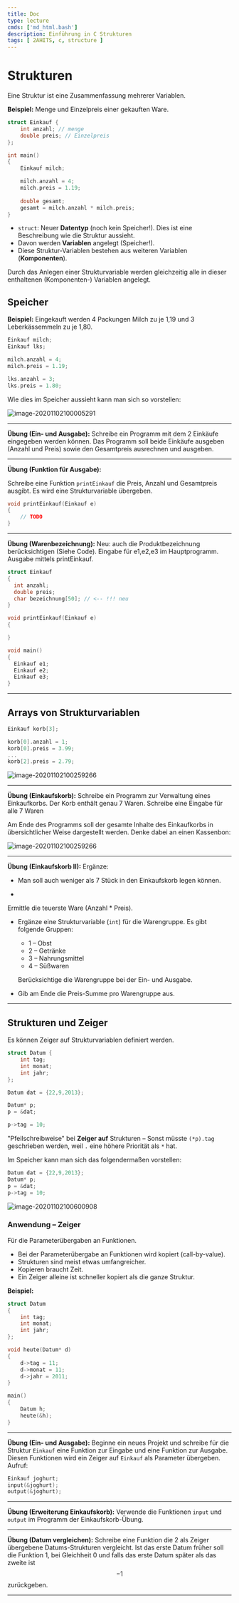 ```yaml
---
title: Doc
type: lecture
cmds: ['md_html.bash']
description: Einführung in C Strukturen
tags: [ 2AHITS, c, structure ]
---
```


<script src="https://cdn.mathjax.org/mathjax/latest/MathJax.js?config=TeX-AMS-MML_HTMLorMML" type="text/javascript"></script>

# Strukturen

Eine Struktur ist eine Zusammenfassung mehrerer Variablen.

**Beispiel:**
Menge und Einzelpreis einer gekauften Ware.

```c
struct Einkauf {
    int anzahl; // menge
    double preis; // Einzelpreis
};
```



```c
int main()
{
    Einkauf milch;

    milch.anzahl = 4;
    milch.preis = 1.19;
    
    double gesamt;
    gesamt = milch.anzahl * milch.preis;
}
```

- `struct`: Neuer **Datentyp** (noch kein Speicher!). Dies ist eine Beschreibung wie die Struktur aussieht.
- Davon werden **Variablen** angelegt (Speicher!).
- Diese Struktur-Variablen bestehen aus weiteren Variablen (**Komponenten**).


Durch das Anlegen einer Strukturvariable werden gleichzeitig alle in dieser enthaltenen (Komponenten-) Variablen angelegt.



## Speicher
**Beispiel:** Eingekauft werden 4 Packungen Milch zu je 1,19 und 3 Leberkässemmeln zu je 1,80.
```c
Einkauf milch;
Einkauf lks;

milch.anzahl = 4;
milch.preis = 1.19;

lks.anzahl = 3;
lks.preis = 1.80;
```

Wie dies im Speicher aussieht kann man sich so vorstellen:

![image-20201102100005291](fig/image-20201102100005291.png)



---

**Übung (Ein- und Ausgabe):**
Schreibe ein Programm mit dem 2 Einkäufe eingegeben werden können.
Das Programm soll beide Einkäufe ausgeben (Anzahl und Preis) sowie den Gesamtpreis ausrechnen und ausgeben.



---

**Übung (Funktion für Ausgabe):**

Schreibe eine Funktion `printEinkauf` die Preis, Anzahl und Gesamtpreis ausgibt. Es wird eine Strukturvariable übergeben.

```c
void printEinkauf(Einkauf e)
{
	// TODO   
}
```



---

**Übung (Warenbezeichnung):**
Neu: auch die Produktbezeichnung berücksichtigen (Siehe Code). Eingabe für e1,e2,e3 im Hauptprogramm. Ausgabe mittels printEinkauf.

```c
struct Einkauf 
{
  int anzahl;
  double preis;
  char bezeichnung[50]; // <-- !!! neu
}

void printEinkauf(Einkauf e)
{

}

void main()
{
  Einkauf e1;
  Einkauf e2;
  Einkauf e3;
}
```



---



## Arrays von Strukturvariablen

```c
Einkauf korb[3];
```
```c
korb[0].anzahl = 1;
korb[0].preis = 3.99;
...
korb[2].preis = 2.79;
```

![image-20201102100259266](fig/image-20201102100259266.png)



---
**Übung (Einkaufskorb):**
Schreibe ein Programm zur Verwaltung eines Einkaufkorbs. Der Korb enthält genau 7 Waren. Schreibe eine Eingabe für alle 7 Waren

Am Ende des Programms soll der gesamte Inhalte des Einkaufkorbs in übersichtlicher Weise dargestellt werden. Denke dabei an einen Kassenbon:

![image-20201102100259266](fig/kassenbon.jpg)




---

**Übung (Einkaufskorb II):**
Ergänze:

- Man soll auch weniger als 7 Stück in den Einkaufskorb legen können.

- 
Ermittle die teuerste Ware (Anzahl * Preis).
- Ergänze eine Strukturvariable (`int`) für die Warengruppe. Es gibt folgende Gruppen:
	
	- 1 – Obst
	- 2 – Getränke
	- 3 – Nahrungsmittel
	- 4 – Süßwaren
	
	Berücksichtige die Warengruppe bei der Ein- und Ausgabe. 
	
- Gib am Ende die Preis-Summe pro Warengruppe aus.

---





## Strukturen und Zeiger

Es können Zeiger auf Strukturvariablen definiert werden.

```c
struct Datum {
    int tag;
    int monat;
    int jahr;
};
```


```c
Datum dat = {22,9,2013};

Datum* p;
p = &dat;

p->tag = 10;
```

"Pfeilschreibweise" bei **Zeiger auf** Strukturen – Sonst müsste `(*p).tag` geschrieben werden, weil `.` eine höhere Priorität als `*` hat.

Im Speicher kann man sich das folgendermaßen vorstellen:


```c
Datum dat = {22,9,2013};
Datum* p;
p = &dat;
p->tag = 10;
```

![image-20201102100600908](fig/image-20201102100600908.png)





### Anwendung – Zeiger
Für die Parameterübergaben an Funktionen.

- Bei der Parameterübergabe an Funktionen wird kopiert (call-by-value).
- Strukturen sind meist etwas umfangreicher.
- Kopieren braucht Zeit.
- Ein Zeiger alleine ist schneller kopiert als die ganze Struktur.


**Beispiel:**

```c
struct Datum
{
    int tag;
    int monat;
    int jahr;
};
```


```c
void heute(Datum* d)
{
    d->tag = 11;
    d->monat = 11;
    d->jahr = 2011;
}
```


```c
main()
{
    Datum h;
    heute(&h);
}
```



---

**Übung (Ein- und Ausgabe):**
Beginne ein neues Projekt und schreibe für die Struktur `Einkauf` eine Funktion zur Eingabe und eine Funktion zur Ausgabe.
Diesen Funktionen wird ein Zeiger auf `Einkauf` als Parameter übergeben.
Aufruf:

```c
Einkauf joghurt;
input(&joghurt);
output(&joghurt);
```



---

**Übung (Erweiterung Einkaufskorb):**
Verwende die Funktionen `input` und `output` im Programm der Einkaufskorb-Übung.



---

**Übung (Datum vergleichen):**
Schreibe eine Funktion die 2 als Zeiger übergebene Datums-Strukturen vergleicht.
Ist das erste Datum früher soll die Funktion 1, bei Gleichheit 0 und falls das erste Datum später als das zweite ist $$-1$$ zurückgeben.

---







 

